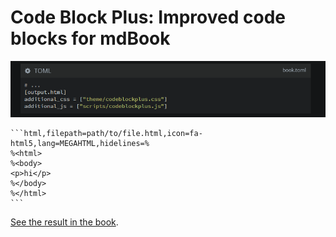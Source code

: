 # Code Block Plus: Improved code blocks for mdBook

![Preview](./preview.jpg)


````markdown,filepath=src/some_chapter.md,icon=fa-markdown
```html,filepath=path/to/file.html,icon=fa-html5,lang=MEGAHTML,hidelines=%
%<html>
%<body>
<p>hi</p>
%</body>
%</html>
```
````

[See the result in the book](https://phoenixr-codes.github.io/mdbook-code-block-plus).


